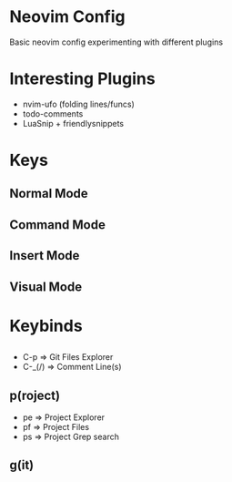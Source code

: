 # Neovim Config

Basic neovim config experimenting with different plugins


# Interesting Plugins

- nvim-ufo (folding lines/funcs)
- todo-comments
- LuaSnip + friendlysnippets

# Keys

## Normal Mode

## Command Mode

## Insert Mode

## Visual Mode

# Keybinds

## <C->
- C-p => Git Files Explorer
- C-_(/)  => Comment Line(s) 

## <leader>p(roject)

- pe => Project Explorer
- pf => Project Files
- ps => Project Grep search

## <leader>g(it)

